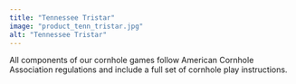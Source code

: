 ```yaml
---
title: "Tennessee Tristar"
image: "product_tenn_tristar.jpg"
alt: "Tennessee Tristar"
---
```


All components of our cornhole games follow American Cornhole Association regulations and include a full set of cornhole play instructions.
